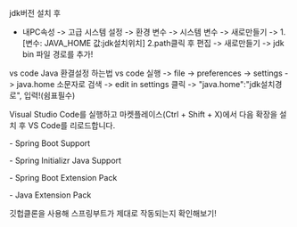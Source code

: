 jdk버전 설치 후
- 내PC속성 -> 고급 시스템 설정 -> 환경 변수 -> 시스템 변수 -> 새로만들기 -> 1. [변수: JAVA_HOME 값:jdk설치위치]
2.path클릭 후 편집 -> 새로만들기 -> jdk bin 파일 경로를 추가!



vs code Java 환결설정 하는법
vs code 실행 -> file -> preferences -> settings -> java.home 소문자로 검색 -> edit in settings 클릭 -> "java.home":"jdk설치경로", 입력!(쉼표필수)





Visual Studio Code를 실행하고 마켓플레이스(Ctrl + Shift + X)에서 다음 확장을 설치 후 VS Code를 리로드합니다.



\- Spring Boot Support



\- Spring Initializr Java Support



\- Spring Boot Extension Pack



\- Java Extension Pack



깃헙클론을 사용해 스프링부트가 제대로 작동되는지 확인해보기! 

[여기로]: https://dev-kani.tistory.com/4	"스프링부트작동확인"

